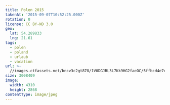 ```yaml
---
title: Polen 2015
takenAt: '2015-09-07T10:52:25.000Z'
rotation: 0
license: CC BY-ND 3.0
geo:
  lat: 54.289833
  lng: 21.61
tags:
  - polen
  - poland
  - urlaub
  - vacation
url: >-
  //images.ctfassets.net/bncv3c2gt878/1V0DGJRL3L7Kk9HG2faeOC/5ffbcd4e7e829bf594ab83f4ed649b2f/polen-2015_25328821313_o
size: 3008409
image:
  width: 4310
  height: 2868
contentType: image/jpeg
---
```


